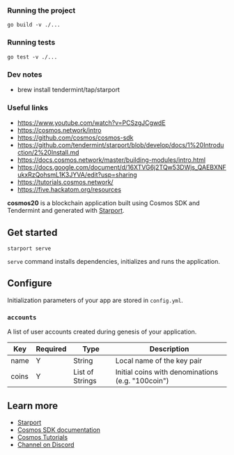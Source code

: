 <!--CosmosHub API Module

### Concept

Cosmos API module (apis) - interact with arbitrary api's from your cosmos app using this prebuilt cosmos hub module.

Going after the build a module challenge for the cosmos hackatom contest.

### Use cases

- Make api calls in response to key events such as block starts or ends, arbitrary messages, or ad-hoc queries.
- Perform programmatic access to other services such as other blockchains, third party api's
- Provide a simple interface to configure a set of API-based commands.

### Usage

1. Add the /x/apis module to your app
2. Configure the module with your external API's and desired parameters.
3. Create subscribers to process emitted events.

-->

### Running the project

`go build -v ./...`

### Running tests

`go test -v ./...`

### Dev notes

- brew install tendermint/tap/starport

### Useful links

- https://www.youtube.com/watch?v=PCSzgJCgwdE
- https://cosmos.network/intro
- https://github.com/cosmos/cosmos-sdk
- https://github.com/tendermint/starport/blob/develop/docs/1%20Introduction/2%20Install.md
- https://docs.cosmos.network/master/building-modules/intro.html
- https://docs.google.com/document/d/16XTVG6j2TQw53DWjs_QAEBXNFukxRzQohsmL1K3JYVA/edit?usp=sharing
- https://tutorials.cosmos.network/
- https://five.hackatom.org/resources

**cosmos20** is a blockchain application built using Cosmos SDK and Tendermint and generated with [Starport](https://github.com/tendermint/starport).

## Get started

```
starport serve
```

`serve` command installs dependencies, initializes and runs the application.

## Configure

Initialization parameters of your app are stored in `config.yml`.

### `accounts`

A list of user accounts created during genesis of your application.

| Key   | Required | Type            | Description                                       |
| ----- | -------- | --------------- | ------------------------------------------------- |
| name  | Y        | String          | Local name of the key pair                        |
| coins | Y        | List of Strings | Initial coins with denominations (e.g. "100coin") |

## Learn more

- [Starport](https://github.com/tendermint/starport)
- [Cosmos SDK documentation](https://docs.cosmos.network)
- [Cosmos Tutorials](https://tutorials.cosmos.network)
- [Channel on Discord](https://discord.gg/W8trcGV)
